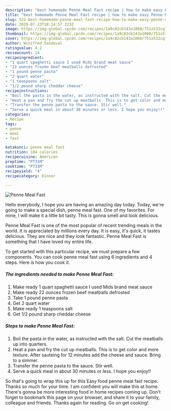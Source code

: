 ```yaml
---
description: "best homemade Penne Meal Fast recipe | how to make easy Penne Meal Fast"
title: "best homemade Penne Meal Fast recipe | how to make easy Penne Meal Fast"
slug: 522-best-homemade-penne-meal-fast-recipe-how-to-make-easy-penne-meal-fast
date: 2020-07-23T18:14:57.223Z
image: https://img-global.cpcdn.com/recipes/1a9c02cb143a1060/751x532cq70/penne-meal-fast-recipe-main-photo.jpg
thumbnail: https://img-global.cpcdn.com/recipes/1a9c02cb143a1060/751x532cq70/penne-meal-fast-recipe-main-photo.jpg
cover: https://img-global.cpcdn.com/recipes/1a9c02cb143a1060/751x532cq70/penne-meal-fast-recipe-main-photo.jpg
author: Winifred Sandoval
ratingvalue: 4.2
reviewcount: 14
recipeingredient:
- "1 quart spaghetti sauce I used Mids brand meat sauce"
- "22 ounces frozen beef meatballs defrosted"
- "1 pound penne pasta"
- "2 quart water"
- "1 teaspoons salt"
- "1/2 pound sharp cheddar cheese"
recipeinstructions:
- "Boil the pasta in the water, as instructed with the salt. Cut the meatballs up into quarters."
- "Heat a pan and fry the cut up meatballs. This is to get color and more texture. After sauteing for 12 minutes add the cheese and sauce. Bring to a simmer."
- "Transfer the penne pasta to the sauce. Stir well."
- "Serve a quick meal in about 30 minutes or less. I hope you enjoy!!"
categories:
- Recipe
tags:
- penne
- meal
- fast

katakunci: penne meal fast 
nutrition: 184 calories
recipecuisine: American
preptime: "PT31M"
cooktime: "PT33M"
recipeyield: "4"
recipecategory: Dinner

---
```



![Penne Meal Fast](https://img-global.cpcdn.com/recipes/1a9c02cb143a1060/751x532cq70/penne-meal-fast-recipe-main-photo.jpg)

Hello everybody, I hope you are having an amazing day today. Today, we're going to make a special dish, penne meal fast. One of my favorites. For mine, I will make it a little bit tasty. This is gonna smell and look delicious.

Penne Meal Fast is one of the most popular of recent trending meals in the world. It is appreciated by millions every day. It is easy, it's quick, it tastes delicious. They are nice and they look fantastic. Penne Meal Fast is something that I have loved my entire life.




To get started with this particular recipe, we must prepare a few components. You can cook penne meal fast using 6 ingredients and 4 steps. Here is how you cook it.

<!--inarticleads1-->

##### The ingredients needed to make Penne Meal Fast:

1. Make ready 1 quart spaghetti sauce I used Mids brand meat sauce
1. Make ready 22 ounces frozen beef meatballs defrosted
1. Take 1 pound penne pasta
1. Get 2 quart water
1. Make ready 1 teaspoons salt
1. Get 1/2 pound sharp cheddar cheese




<!--inarticleads2-->

##### Steps to make Penne Meal Fast:

1. Boil the pasta in the water, as instructed with the salt. Cut the meatballs up into quarters.
1. Heat a pan and fry the cut up meatballs. This is to get color and more texture. After sauteing for 12 minutes add the cheese and sauce. Bring to a simmer.
1. Transfer the penne pasta to the sauce. Stir well.
1. Serve a quick meal in about 30 minutes or less. I hope you enjoy!!




So that's going to wrap this up for this Easy food penne meal fast recipe. Thanks so much for your time. I am confident you will make this at home. There's gonna be more interesting food in home recipes coming up. Don't forget to bookmark this page on your browser, and share it to your family, colleague and friends. Thanks again for reading. Go on get cooking!
